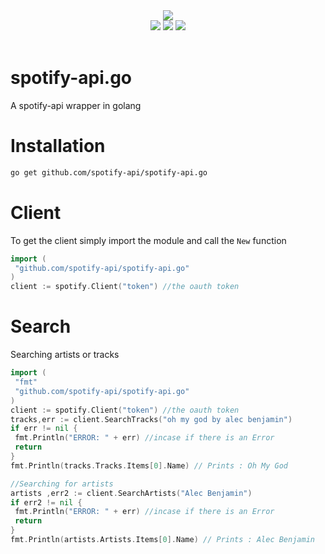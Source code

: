 <div align="center">
  <img src="https://media.discordapp.net/attachments/736466510888960020/760853915876327464/Sa.png?width=718&height=275"><br>
  <div>
    <a href="https://spotify-apijs.netlify.app/#/"><img src="https://img.shields.io/badge/READ-DOCS-orange?style=for-the-badge"></a>
    <a href="https://github.com/spotify-api/spotify-api.js/"><img src="https://img.shields.io/github/repo-size/spotify-api/spotify-api.js?label=Size&style=for-the-badge"></a>
    <a href="https://www.npmjs.com/package/spotify-api.js"><img src="https://img.shields.io/npm/v/spotify-api.js?label=Version&style=for-the-badge"></a>
  </div><br>
</div>

# spotify-api.go
A spotify-api wrapper in golang

# Installation
```bash
go get github.com/spotify-api/spotify-api.go
```

# Client
To get the client simply import the module and call the `New` function
```go
import (
 "github.com/spotify-api/spotify-api.go"
)
client := spotify.Client("token") //the oauth token
```

# Search
Searching artists or tracks
```go
import (
 "fmt"
 "github.com/spotify-api/spotify-api.go"
)
client := spotify.Client("token") //the oauth token
tracks,err := client.SearchTracks("oh my god by alec benjamin")
if err != nil {
 fmt.Println("ERROR: " + err) //incase if there is an Error
 return
} 
fmt.Println(tracks.Tracks.Items[0].Name) // Prints : Oh My God

//Searching for artists
artists ,err2 := client.SearchArtists("Alec Benjamin")
if err2 != nil {
 fmt.Println("ERROR: " + err) //incase if there is an Error
 return
} 
fmt.Println(artists.Artists.Items[0].Name) // Prints : Alec Benjamin
```
